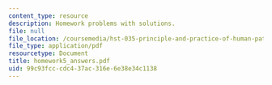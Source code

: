 ```yaml
---
content_type: resource
description: Homework problems with solutions.
file: null
file_location: /coursemedia/hst-035-principle-and-practice-of-human-pathology-spring-2003/99c93fcccdc437ac316e6e38e34c1138_homework5_answers.pdf
file_type: application/pdf
resourcetype: Document
title: homework5_answers.pdf
uid: 99c93fcc-cdc4-37ac-316e-6e38e34c1138
---
```

